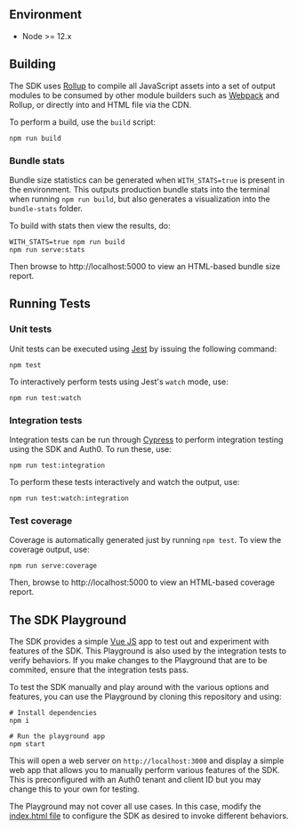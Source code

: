 ## Environment

- Node >= 12.x

## Building

The SDK uses [Rollup](https://rollupjs.org/guide/en/) to compile all JavaScript assets into a set of output modules to be consumed by other module builders such as [Webpack](https://webpack.js.org/) and Rollup, or directly into and HTML file via the CDN.

To perform a build, use the `build` script:

```
npm run build
```

### Bundle stats

Bundle size statistics can be generated when `WITH_STATS=true` is present in the environment. This outputs production bundle stats into the terminal when running `npm run build`, but also generates a visualization into the `bundle-stats` folder.

To build with stats then view the results, do:

```
WITH_STATS=true npm run build
npm run serve:stats
```

Then browse to http://localhost:5000 to view an HTML-based bundle size report.

## Running Tests

### Unit tests

Unit tests can be executed using [Jest](https://jestjs.io/) by issuing the following command:

```
npm test
```

To interactively perform tests using Jest's `watch` mode, use:

```
npm run test:watch
```

### Integration tests

Integration tests can be run through [Cypress](https://www.cypress.io/) to perform integration testing using the SDK and Auth0. To run these, use:

```
npm run test:integration
```

To perform these tests interactively and watch the output, use:

```
npm run test:watch:integration
```

### Test coverage

Coverage is automatically generated just by running `npm test`. To view the coverage output, use:

```
npm run serve:coverage
```

Then, browse to http://localhost:5000 to view an HTML-based coverage report.

## The SDK Playground

The SDK provides a simple [Vue JS](https://vuejs.org/) app to test out and experiment with features of the SDK. This Playground is also used by the integration tests to verify behaviors. If you make changes to the Playground that are to be commited, ensure that the integration tests pass.

To test the SDK manually and play around with the various options and features, you can use the Playground by cloning this repository and using:

```
# Install dependencies
npm i

# Run the playground app
npm start
```

This will open a web server on `http://localhost:3000` and display a simple web app that allows you to manually perform various features of the SDK. This is preconfigured with an Auth0 tenant and client ID but you may change this to your own for testing.

The Playground may not cover all use cases. In this case, modify the [index.html file](https://github.com/auth0/auth0-spa-js/blob/master/static/index.html) to configure the SDK as desired to invoke different behaviors.
